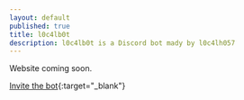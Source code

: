 ```yaml
---
layout: default
published: true
title: l0c4lb0t
description: l0c4lb0t is a Discord bot mady by l0c4lh057
---
```

Website coming soon.

[Invite the bot](https://discordapp.com/oauth2/authorize?client_id=516976969867460630&permissions=2146958591&scope=bot){:target="_blank"}